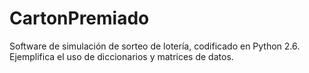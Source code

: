 CartonPremiado
==============

Software de simulación de sorteo de lotería, codificado en Python 2.6. Ejemplifica el uso de diccionarios y matrices de datos. 
